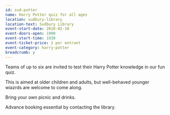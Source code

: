 ```yaml
---
id: sud-potter
name: Harry Potter quiz for all ages
location: sudbury-library
location-text: Sudbury Library
event-start-date: 2018-02-10
event-doors-open: 1900
event-start-time: 1930
event-ticket-price: 2 per entrant
event-category: harry-potter
breadcrumb: y
---
```


Teams of up to six are invited to test their Harry Potter knowledge in our fun quiz.

This is aimed at older children and adults, but well-behaved younger wiazrds are welcome to come along.

Bring your own picnic and drinks.

Advance booking essential by contacting the library.
